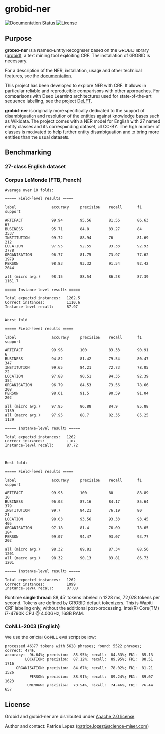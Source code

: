 # grobid-ner

[![Documentation Status](https://readthedocs.org/projects/grobid-ner/badge/?version=latest)](http://grobid-ner.readthedocs.io/en/latest/)
[![License](http://img.shields.io/:license-apache-blue.svg)](http://www.apache.org/licenses/LICENSE-2.0.html)

## Purpose

__grobid-ner__ is a Named-Entity Recogniser based on the GROBID library ([grobid](https://github.com/kermitt2/grobid)), a text mining tool exploiting CRF. The installation of GROBID is necessary.  

For a description of the NER, installation, usage and other technical features, see the [documentation](http://grobid-ner.readthedocs.io/en/latest/). 

This project has been developed to explore NER with CRF. It allows in particular reliable and reproducible comparisons with other approaches. For comparisons with Deep Learning architectures used for state-of-the-art sequence labelling, see the project [DeLFT](https://github.com/kermitt2/delft).

__grobid-ner__ is originally more specifically dedicated to the support of disambiguation and resolution of the entities against knowledge bases such as Wikidata. The project comes with a NER model for English with 27 named entity classes and its corresponding dataset, all CC-BY. The high number of classes is motivated to help further entity disambiguation and to bring more entities than the usual datasets.


## Benchmarking 

### 27-class English dataset





### Corpus LeMonde (FTB, French) 


```
Average over 10 folds: 

===== Field-level results =====

label                accuracy     precision    recall       f1           support

ARTIFACT             99.94        95.56        81.56        86.63        67     
BUSINESS             95.71        84.8         83.27        84           3537   
INSTITUTION          99.72        88.94        76           81.69        212    
LOCATION             97.95        92.55        93.33        92.93        3778   
ORGANISATION         96.77        81.75        73.97        77.62        1979   
PERSON               98.83        93.32        91.54        92.42        2044   

all (micro avg.)     98.15        88.54        86.28        87.39        1161.7  

===== Instance-level results =====

Total expected instances:   1262.5
Correct instances:          1110.6
Instance-level recall:      87.97


Worst fold

===== Field-level results =====

label                accuracy     precision    recall       f1           support

ARTIFACT             99.96        100          83.33        90.91        6      
BUSINESS             94.82        81.42        79.54        80.47        347    
INSTITUTION          99.65        84.21        72.73        78.05        22     
LOCATION             97.88        90.51        94.35        92.39        354    
ORGANISATION         96.79        84.53        73.56        78.66        208    
PERSON               98.61        91.5         90.59        91.04        202    

all (micro avg.)     97.95        86.88        84.9         85.88        1139   
all (macro avg.)     97.95        88.7         82.35        85.25        1139   

===== Instance-level results =====

Total expected instances:   1262
Correct instances:          1107
Instance-level recall:      87.72



Best fold:

===== Field-level results =====

label                accuracy     precision    recall       f1           support

ARTIFACT             99.93        100          80           88.89        10     
BUSINESS             96.03        87.16        84.17        85.64        379    
INSTITUTION          99.7         84.21        76.19        80           21     
LOCATION             98.03        93.56        93.33        93.45        405    
ORGANISATION         97.18        81.4         76.09        78.65        184    
PERSON               99.07        94.47        93.07        93.77        202    

all (micro avg.)     98.32        89.81        87.34        88.56        1201   
all (macro avg.)     98.32        90.13        83.81        86.73        1201   

===== Instance-level results =====

Total expected instances:   1262
Correct instances:          1099
Instance-level recall:      87.08

```

Runtime __single thread__: 88,451 tokens labeled in 1228 ms, 72,028 tokens per second. Tokens are defined by GROBID default tokenizers. This is Wapiti CRF labeling only, without the additional post-processing. Intel(R) Core(TM) i7-4790K CPU @ 4.00GHz, 16GB RAM. 


### CoNLL-2003 (English)

We use the official CoNLL eval script bellow: 

```
processed 46377 tokens with 5628 phrases; found: 5522 phrases; correct: 4746.
accuracy:  96.64%; precision:  85.95%; recall:  84.33%; FB1:  85.13
         LOCATION: precision:  87.12%; recall:  89.95%; FB1:  88.51  1716
     ORGANISATION: precision:  84.67%; recall:  78.02%; FB1:  81.21  1526
           PERSON: precision:  88.91%; recall:  89.24%; FB1:  89.07  1623
          UNKNOWN: precision:  78.54%; recall:  74.46%; FB1:  76.44  657
```

## License

Grobid and grobid-ner are distributed under [Apache 2.0 license](http://www.apache.org/licenses/LICENSE-2.0). 
 
Author and contact: Patrice Lopez (<patrice.lopez@science-miner.com>) 
